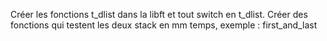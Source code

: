 Créer les fonctions t_dlist dans la libft et tout switch en t_dlist. Créer des fonctions qui testent les deux stack en mm temps, exemple : first_and_last